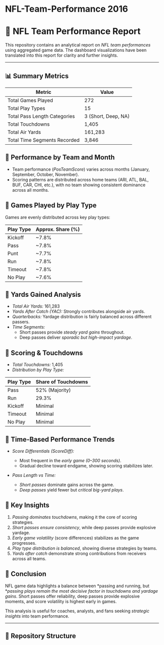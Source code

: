 # NFL-Team-Performance 2016
# 🏈 NFL Team Performance Report

This repository contains an analytical report on *NFL team performances* using aggregated game data. The dashboard visualizations have been translated into this report for clarity and further insights.

---

## 📊 Summary Metrics

| Metric                     | Value    |
|-----------------------------|----------|
| Total Games Played          | 272      |
| Total Play Types            | 15       |
| Total Pass Length Categories| 3 (Short, Deep, NA) |
| Total Touchdowns            | 1,405    |
| Total Air Yards             | 161,283  |
| Total Time Segments Recorded| 3,846    |

## 🔹 Performance by Team and Month
- Team performance (*PosTeamScore*) varies across months (January, September, October, November).  
- Scoring patterns are distributed across home teams (ARI, ATL, BAL, BUF, CAR, CHI, etc.), with no team showing consistent dominance across all months.  

## 🔹 Games Played by Play Type
Games are evenly distributed across key play types:

| Play Type   | Approx. Share (%) |
|-------------|-------------------|
| Kickoff     | ~7.8%             |
| Pass        | ~7.8%             |
| Punt        | ~7.7%             |
| Run         | ~7.8%             |
| Timeout     | ~7.8%             |
| No Play     | ~7.6%             |

## 🔹 Yards Gained Analysis
- *Total Air Yards:* 161,283  
- *Yards After Catch (YAC):* Strongly contributes alongside air yards.  
- *Quarterbacks:* Yardage distribution is fairly balanced across different passers.  
- *Time Segments:*  
  - Short passes provide *steady yard gains* throughout.  
  - Deep passes deliver *sporadic but high-impact yardage*.  

## 🔹 Scoring & Touchdowns
- *Total Touchdowns:* 1,405  
- *Distribution by Play Type:*  

| Play Type | Share of Touchdowns |
|-----------|----------------------|
| Pass      | 52% (Majority)       |
| Run       | 29.3%                |
| Kickoff   | Minimal              |
| Timeout   | Minimal              |
| No Play   | Minimal              |

## 🔹 Time-Based Performance Trends
- *Score Differentials (ScoreDiff):*  
  - Most frequent in the *early game (0–300 seconds)*.  
  - Gradual decline toward endgame, showing scoring stabilizes later.  

- *Pass Length vs Time:*  
  - *Short passes* dominate gains across the game.  
  - *Deep passes* yield fewer but *critical big-yard plays*.  

## 🔹 Key Insights
1. *Passing dominates touchdowns*, making it the core of scoring strategies.  
2. *Short passes ensure consistency*, while deep passes provide explosive yardage.  
3. *Early game volatility* (score differences) stabilizes as the game progresses.  
4. *Play type distribution is balanced*, showing diverse strategies by teams.  
5. *Yards after catch* demonstrate strong contributions from receivers across all teams.  

## 📌 Conclusion
NFL game data highlights a balance between *passing and running, but **passing plays remain the most decisive factor in touchdowns and yardage gains*. Short passes offer reliability, deep passes provide explosive moments, and score volatility is highest early in games.

This analysis is useful for coaches, analysts, and fans seeking *strategic insights* into team performance.

---

## 🚀 Repository Structure
